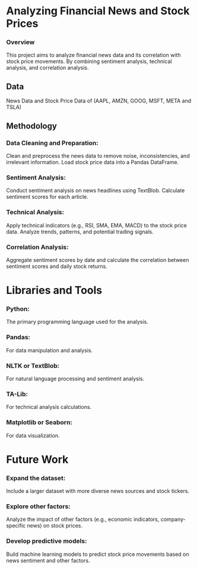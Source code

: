 # Analyzing Financial News and Stock Prices
### Overview
This project aims to analyze financial news data and its correlation with stock price movements. By combining sentiment analysis, technical analysis, and correlation analysis.

## Data
News Data and Stock Price Data of (AAPL, AMZN, GOOG, MSFT, META and TSLA)
## Methodology
### Data Cleaning and Preparation:
Clean and preprocess the news data to remove noise, inconsistencies, and irrelevant information.
Load stock price data into a Pandas DataFrame.
### Sentiment Analysis:
Conduct sentiment analysis on news headlines using TextBlob.
Calculate sentiment scores for each article.
### Technical Analysis:
Apply technical indicators (e.g., RSI, SMA, EMA, MACD) to the stock price data.
Analyze trends, patterns, and potential trading signals.
### Correlation Analysis:
Aggregate sentiment scores by date and calculate the correlation between sentiment scores and daily stock returns.


# Libraries and Tools
### Python: 
The primary programming language used for the analysis.
### Pandas: 
For data manipulation and analysis.
### NLTK or TextBlob: 
For natural language processing and sentiment analysis.
### TA-Lib: 
For technical analysis calculations.
### Matplotlib or Seaborn: 
For data visualization.

# Future Work
### Expand the dataset: 
Include a larger dataset with more diverse news sources and stock tickers.
### Explore other factors: 
Analyze the impact of other factors (e.g., economic indicators, company-specific news) on stock prices.
### Develop predictive models: 
Build machine learning models to predict stock price movements based on news sentiment and other factors.